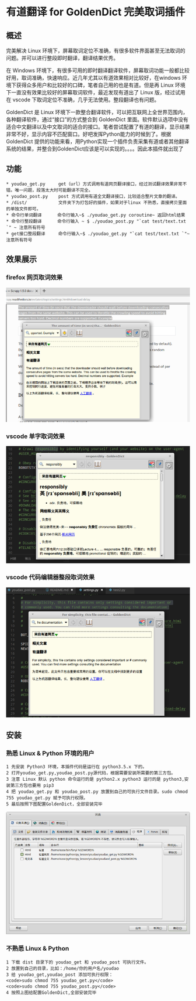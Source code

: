 # 有道翻译 for GoldenDict 完美取词插件

## 概述

完美解决 Linux 环境下，屏幕取词定位不准确，有很多软件界面甚至无法取词的问题。并可以进行整段即时翻译，翻译结果优秀。

在 Windows 环境下，有很多可用的即时翻译翻译软件，屏幕取词功能一般都比较好用，取词准确，快速响应。近几年尤其以有道效果相对比较好，在windows 环境下获得众多用户和比较好的口碑，笔者自己用的也是有道。但是再 Linux 环境下一直没有效果比较好的屏幕取词软件，最近发现有道出了 Linux 版，经过试用 在 vscode 下取词定位不准确，几乎无法使用。整段翻译也有问题。

GoldenDict 是 Linux 环境下一款整合翻译软件，可以把互联网上全世界范围内，各种翻译软件，通过“接口”的方式整合到 GoldenDict 里面。软件默认选项中没有适合中文翻译以及中文取词的适合的接口。笔者尝试配置了有道的翻译，显示结果非常不好，显示内容不匹配窗口。好吧发挥Python能力的时候到了。根据 GoldenDict 提供的功能来看，用Python实现一个插件负责采集有道或者其他翻译系统的结果，并整合到GoldenDict应该是可以实现的。。。。因此本插件就出现了

## 功能

    * youdao_get.py     get（url）方式调用有道网页翻译接口，经过测试翻译效果非常不错。唯一问题，段落太大时可能翻译不完全。
    * youdao_post.py    post 方式调用有道全文翻译接口，比较适合整片文章的翻译。
    * /dist/            文件夹下为打包好的插件，如果对于linux 不熟悉，直接拷贝里面的单独文件即可。
    * 命令行单词翻译      命令行输入~$ ./youdao_get.py coroutine~ 返回html结果
    * 命令行整段翻译      命令行输入 ~ $ ./youdao_post.py "`cat test/text.txt `" ~ 注意所有符号
    * get接口整段翻译     命令行输入~$ ./youdao_get.py "`cat test/text.txt `"~ 注意所有符号

## 效果展示

### firefox 网页取词效果

![取词效果1](./images/1.png)

### vscode 单字取词效果

![取词效果](./images/4.png)

### vscode 代码编辑器整段取词效果

![取词效果2](./images/2.png)

## 安装


### 熟悉 Linux & Python 环境的用户

    1 先安装 Python3 环境，本插件代码是运行在 python3.5.x 下的。
    2 打开youdao_get.py,youdao_post.py源代码，根据需要安装所需要的第三方包。
    3 注意 Linux 默认 python 命令运行的是 python2.x python3 运行的是 python3,安装第三方包也要用 pip3
    4 把 youdao_get.py 和 youdao_post.py 放置到自己的可执行文件目录。sudo chmod 755 youdao_get.py 赋予可执行权限。
    5 最后按照下图配置GoldenDict，全部安装完毕

![配置图](./images/3.png)    


### 不熟悉 Linux & Python

    1 下载 dist 目录下的 youdao_get 和 youdao_post 可执行文件。
    2 放置到自己的目录，比如：/home/你的用户名/youdao
    3 给 youdao_get,youdao_post 添加可执行权限：
    <code>sudo chmod 755 youdao_get.py</code>
    <code>sudo chmod 755 youdao_post.py</code>
    4 按照上图给配置GoldenDict,全部安装完毕
